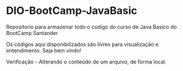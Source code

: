 # DIO-BootCamp-JavaBasic
Repositorio para armazenar todo o codigo do curso de Java Basico do BootCamp Santander

Os códigos aqui disponibilizados são livres para visualização e entendimento.
Seja bem vindo!


Verificação - Alterando o conteúdo de um arquivo, de forma local.

